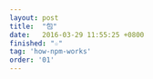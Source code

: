 ```yaml
---
layout: post
title:  "包"
date:   2016-03-29 11:55:25 +0800
finished: "☆"
tag: 'how-npm-works'
order: '01'
---
```

